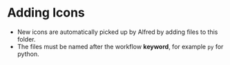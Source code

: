 # Adding Icons
- New icons are automatically picked up by Alfred by adding files to this folder.
- The files must be named after the workflow **keyword**, for example `py` for
  python.
